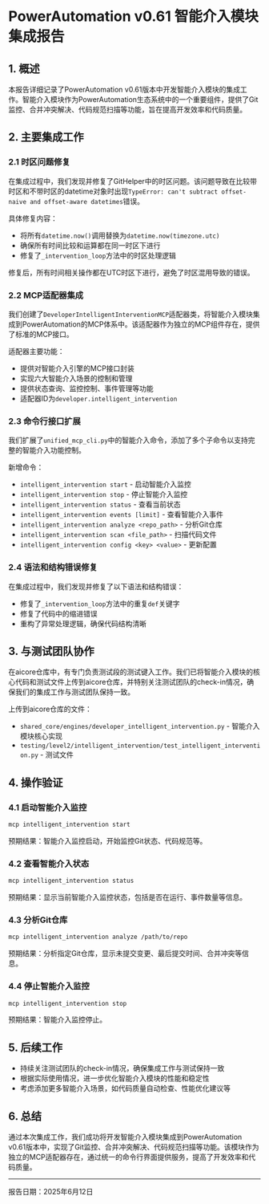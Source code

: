 # PowerAutomation v0.61 智能介入模块集成报告

## 1. 概述

本报告详细记录了PowerAutomation v0.61版本中开发智能介入模块的集成工作。智能介入模块作为PowerAutomation生态系统中的一个重要组件，提供了Git监控、合并冲突解决、代码规范扫描等功能，旨在提高开发效率和代码质量。

## 2. 主要集成工作

### 2.1 时区问题修复

在集成过程中，我们发现并修复了GitHelper中的时区问题。该问题导致在比较带时区和不带时区的datetime对象时出现`TypeError: can't subtract offset-naive and offset-aware datetimes`错误。

具体修复内容：
- 将所有`datetime.now()`调用替换为`datetime.now(timezone.utc)`
- 确保所有时间比较和运算都在同一时区下进行
- 修复了`_intervention_loop`方法中的时区处理逻辑

修复后，所有时间相关操作都在UTC时区下进行，避免了时区混用导致的错误。

### 2.2 MCP适配器集成

我们创建了`DeveloperIntelligentInterventionMCP`适配器类，将智能介入模块集成到PowerAutomation的MCP体系中。该适配器作为独立的MCP组件存在，提供了标准的MCP接口。

适配器主要功能：
- 提供对智能介入引擎的MCP接口封装
- 实现六大智能介入场景的控制和管理
- 提供状态查询、监控控制、事件管理等功能
- 适配器ID为`developer.intelligent_intervention`

### 2.3 命令行接口扩展

我们扩展了`unified_mcp_cli.py`中的智能介入命令，添加了多个子命令以支持完整的智能介入功能控制。

新增命令：
- `intelligent_intervention start` - 启动智能介入监控
- `intelligent_intervention stop` - 停止智能介入监控
- `intelligent_intervention status` - 查看当前状态
- `intelligent_intervention events [limit]` - 查看智能介入事件
- `intelligent_intervention analyze <repo_path>` - 分析Git仓库
- `intelligent_intervention scan <file_path>` - 扫描代码文件
- `intelligent_intervention config <key> <value>` - 更新配置

### 2.4 语法和结构错误修复

在集成过程中，我们发现并修复了以下语法和结构错误：
- 修复了`_intervention_loop`方法中的重复`def`关键字
- 修复了代码中的缩进错误
- 重构了异常处理逻辑，确保代码结构清晰

## 3. 与测试团队协作

在aicore仓库中，有专门负责测试段的测试键入工作。我们已将智能介入模块的核心代码和测试文件上传到aicore仓库，并特别关注测试团队的check-in情况，确保我们的集成工作与测试团队保持一致。

上传到aicore仓库的文件：
- `shared_core/engines/developer_intelligent_intervention.py` - 智能介入模块核心实现
- `testing/level2/intelligent_intervention/test_intelligent_intervention.py` - 测试文件

## 4. 操作验证

### 4.1 启动智能介入监控

```bash
mcp intelligent_intervention start
```

预期结果：智能介入监控启动，开始监控Git状态、代码规范等。

### 4.2 查看智能介入状态

```bash
mcp intelligent_intervention status
```

预期结果：显示当前智能介入监控状态，包括是否在运行、事件数量等信息。

### 4.3 分析Git仓库

```bash
mcp intelligent_intervention analyze /path/to/repo
```

预期结果：分析指定Git仓库，显示未提交变更、最后提交时间、合并冲突等信息。

### 4.4 停止智能介入监控

```bash
mcp intelligent_intervention stop
```

预期结果：智能介入监控停止。

## 5. 后续工作

- 持续关注测试团队的check-in情况，确保集成工作与测试保持一致
- 根据实际使用情况，进一步优化智能介入模块的性能和稳定性
- 考虑添加更多智能介入场景，如代码质量自动检查、性能优化建议等

## 6. 总结

通过本次集成工作，我们成功将开发智能介入模块集成到PowerAutomation v0.61版本中，实现了Git监控、合并冲突解决、代码规范扫描等功能。该模块作为独立的MCP适配器存在，通过统一的命令行界面提供服务，提高了开发效率和代码质量。

---

报告日期：2025年6月12日
